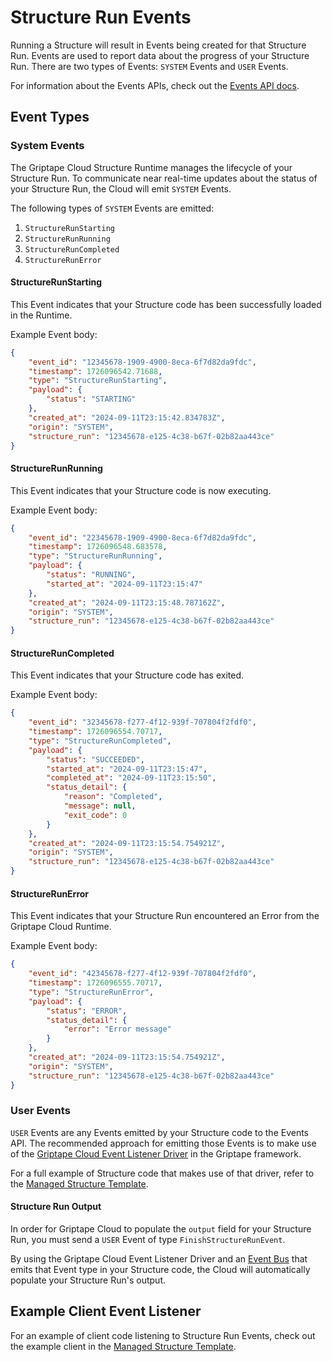 # Structure Run Events

Running a Structure will result in Events being created for that Structure Run. Events are used to report data about the progress of your Structure Run. There are two types of Events: `SYSTEM` Events and `USER` Events.

For information about the Events APIs, check out the [Events API docs](../api/api-reference.md/#/Events).

## Event Types

### System Events

The Griptape Cloud Structure Runtime manages the lifecycle of your Structure Run. To communicate near real-time updates about the status of your Structure Run, the Cloud will emit `SYSTEM` Events.

The following types of `SYSTEM` Events are emitted:

1. `StructureRunStarting`
1. `StructureRunRunning`
1. `StructureRunCompleted`
1. `StructureRunError`

#### StructureRunStarting

This Event indicates that your Structure code has been successfully loaded in the Runtime.

Example Event body:

```json
{
    "event_id": "12345678-1909-4900-8eca-6f7d82da9fdc",
    "timestamp": 1726096542.71688,
    "type": "StructureRunStarting",
    "payload": {
        "status": "STARTING"
    },
    "created_at": "2024-09-11T23:15:42.834783Z",
    "origin": "SYSTEM",
    "structure_run": "12345678-e125-4c38-b67f-02b82aa443ce"
}
```

#### StructureRunRunning

This Event indicates that your Structure code is now executing.

Example Event body:

```json
{
    "event_id": "22345678-1909-4900-8eca-6f7d82da9fdc",
    "timestamp": 1726096548.683578,
    "type": "StructureRunRunning",
    "payload": {
        "status": "RUNNING",
        "started_at": "2024-09-11T23:15:47"
    },
    "created_at": "2024-09-11T23:15:48.787162Z",
    "origin": "SYSTEM",
    "structure_run": "12345678-e125-4c38-b67f-02b82aa443ce"
}
```

#### StructureRunCompleted

This Event indicates that your Structure code has exited.

Example Event body:

```json
{
    "event_id": "32345678-f277-4f12-939f-707804f2fdf0",
    "timestamp": 1726096554.70717,
    "type": "StructureRunCompleted",
    "payload": {
        "status": "SUCCEEDED",
        "started_at": "2024-09-11T23:15:47",
        "completed_at": "2024-09-11T23:15:50",
        "status_detail": {
            "reason": "Completed",
            "message": null,
            "exit_code": 0
        }
    },
    "created_at": "2024-09-11T23:15:54.754921Z",
    "origin": "SYSTEM",
    "structure_run": "12345678-e125-4c38-b67f-02b82aa443ce"
}
```

#### StructureRunError

This Event indicates that your Structure Run encountered an Error from the Griptape Cloud Runtime.

Example Event body:

```json
{
    "event_id": "42345678-f277-4f12-939f-707804f2fdf0",
    "timestamp": 1726096555.70717,
    "type": "StructureRunError",
    "payload": {
        "status": "ERROR",
        "status_detail": {
            "error": "Error message"
        }
    },
    "created_at": "2024-09-11T23:15:54.754921Z",
    "origin": "SYSTEM",
    "structure_run": "12345678-e125-4c38-b67f-02b82aa443ce"
}
```

### User Events

`USER` Events are any Events emitted by your Structure code to the Events API. The recommended approach for emitting those Events is to make use of the
[Griptape Cloud Event Listener Driver](../../griptape-framework/drivers/event-listener-drivers.md#griptape-cloud) in the Griptape framework.

For a full example of Structure code that makes use of that driver, refer to the [Managed Structure Template](https://github.com/griptape-ai/managed-structure-template/blob/main/structure.py).

#### Structure Run Output

In order for Griptape Cloud to populate the `output` field for your Structure Run, you must send a `USER` Event of type `FinishStructureRunEvent`.

By using the Griptape Cloud Event Listener Driver and an [Event Bus](../../griptape-framework/misc/events.md) that emits that Event type in your Structure code, the Cloud will automatically populate your Structure Run's output.

## Example Client Event Listener

For an example of client code listening to Structure Run Events, check out the example client in the
[Managed Structure Template](https://github.com/griptape-ai/managed-structure-template/blob/main/example-client/client.py).

